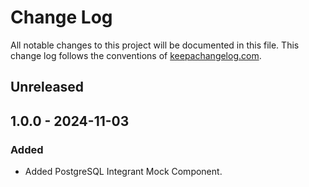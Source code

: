 # Change Log

All notable changes to this project will be documented in this file. This change log follows the conventions
of [keepachangelog.com](http://keepachangelog.com/).

## Unreleased

## 1.0.0 - 2024-11-03

### Added

- Added PostgreSQL Integrant Mock Component.
